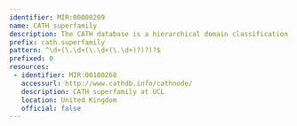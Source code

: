 ```yaml
---
identifier: MIR:00000209
name: CATH superfamily
description: The CATH database is a hierarchical domain classification of protein structures in the Protein Data Bank. Protein structures are classified using a combination of automated and manual procedures. There are four major levels in this hierarchy; Class (secondary structure classification, e.g. mostly alpha), Architecture (classification based on overall shape), Topology (fold family) and  Homologous superfamily (protein domains which are thought to share a common ancestor). This colelction is concerned with superfamily classification.
prefix: cath.superfamily
pattern: ^\d+(\.\d+(\.\d+(\.\d+)?)?)?$
prefixed: 0
resources:
 - identifier: MIR:00100268
   accessurl: http://www.cathdb.info/cathnode/
   description: CATH superfamily at UCL
   location: United Kingdom
   official: false
---
```

